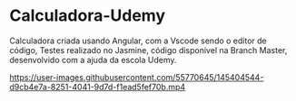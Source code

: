 # Calculadora-Udemy

Calculadora criada usando Angular, com a Vscode sendo o editor de código, Testes realizado no Jasmine, código disponivel na Branch Master, desenvolvido com a ajuda da escola Udemy.

https://user-images.githubusercontent.com/55770645/145404544-d9cb4e7a-8251-4041-9d7d-f1ead5fef70b.mp4

